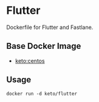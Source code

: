 # Flutter

Dockerfile for Flutter and Fastlane.


## Base Docker Image

* [keto:centos](https://hub.docker.com/r/keto/centos)


## Usage

	docker run -d keto/flutter
